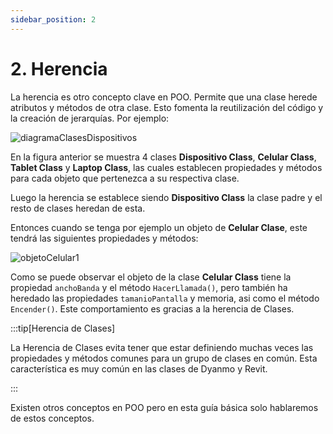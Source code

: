 ```yaml
---
sidebar_position: 2
---
```

# 2. Herencia
La herencia es otro concepto clave en POO. Permite que una clase herede atributos y métodos
de otra clase. Esto fomenta la reutilización del código y la creación de jerarquías. Por ejemplo:

<div style={{ textAlign: 'center' }}>
  <img  style={{ maxWidth: '600px'}}
  src={require('./img/diagramaClasesDispositivos.png').default}
  alt="diagramaClasesDispositivos"/>
</div>

En la figura anterior se muestra 4 clases **Dispositivo Class**, **Celular Class**, **Tablet Class** y **Laptop Class**,
las cuales establecen propiedades y métodos para cada objeto que pertenezca a su respectiva clase. 

Luego la herencia se establece siendo **Dispositivo Class** la clase padre y el resto de clases heredan de esta. 

Entonces cuando se tenga por ejemplo un objeto de **Celular Clase**, este tendrá las siguientes propiedades y métodos:

<div style={{ textAlign: 'center' }}>
  <img  style={{ maxWidth: '300px'}}
  src={require('./img/objetoCelular1.png').default}
  alt="objetoCelular1"/>
</div>


Como se puede observar el objeto de la clase **Celular Class** tiene la propiedad ```anchoBanda``` y el método ```HacerLlamada()```, pero también ha heredado las propiedades ```tamanioPantalla``` y memoria, asi como el método ```Encender()```. Este comportamiento es gracias a la herencia de Clases.

:::tip[Herencia de Clases]

La Herencia de Clases evita tener que estar definiendo muchas veces las propiedades y métodos comunes para un grupo de clases en común. Esta característica es muy común en las clases de Dyanmo y Revit.

:::


Existen otros conceptos en POO pero en esta guía básica solo hablaremos de estos conceptos.